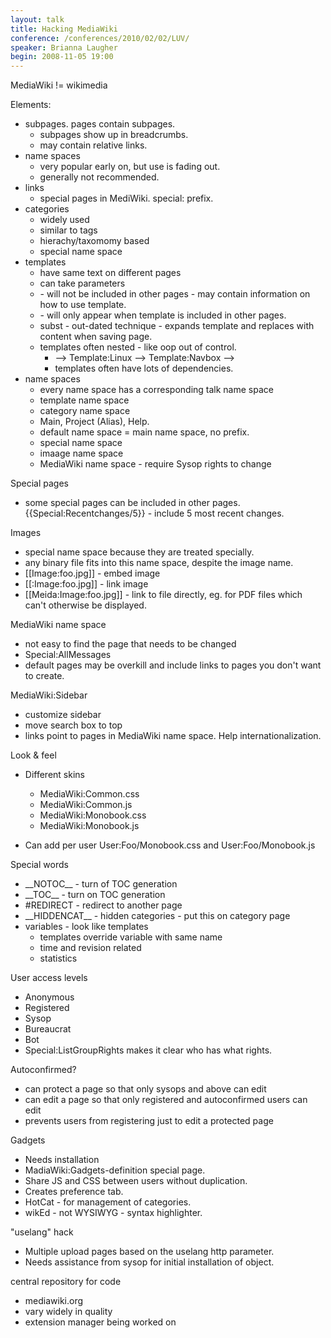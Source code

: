 ```yaml
---
layout: talk
title: Hacking MediaWiki
conference: /conferences/2010/02/02/LUV/
speaker: Brianna Laugher
begin: 2008-11-05 19:00
---
```

MediaWiki != wikimedia

Elements:

* subpages. pages contain subpages.
  * subpages show up in breadcrumbs.
  * may contain relative links.
* name spaces
  * very popular early on, but use is fading out.
  * generally not recommended.
* links
  * special pages in MediWiki. special: prefix.
* categories
  * widely used
  * similar to tags
  * hierachy/taxomomy based
  * special name space
* templates
  * have same text on different pages
  * can take parameters
  * <noinclude> - will not be included in other pages - may contain information on how to use template.
  * <includeonly> - will only appear when template is included in other pages.
  * subst - out-dated technique - expands template and replaces with content when saving page.
  * templates often nested - like oop out of control.
    * --> Template:Linux --> Template:Navbox -->
    * templates often have lots of dependencies.
* name spaces
  * every name space has a corresponding talk name space
  * template name space
  * category name space
  * Main, Project (Alias), Help.
  * default name space = main name space, no prefix.
  * special name space
  * imaage name space
  * MediaWiki name space - require Sysop rights to change

Special pages

* some special pages can be included in other pages. {{Special:Recentchanges/5}} - include
5 most recent changes.

Images

* special name space because they are treated specially.
* any binary file fits into this name space, despite the image name.
* \[\[Image:foo.jpg]] - embed image
* \[\[:Image:foo.jpg]] - link image
* \[\[Meida:Image:foo.jpg]] - link to file directly, eg. for PDF files which can't otherwise be displayed.

MediaWiki name space

* not easy to find the page that needs to be changed
* Special:AllMessages
* default pages may be overkill and include links to pages you don't want to create.

MediaWiki:Sidebar

* customize sidebar
* move search box to top
* links point to pages in MediaWiki name space. Help internationalization.

Look & feel

* Different skins
  * MediaWiki:Common.css
  * MediaWiki:Common.js
  * MediaWiki:Monobook.css
  * MediaWiki:Monobook.js

* Can add per user User:Foo/Monobook.css and User:Foo/Monobook.js

Special words

* \_\_NOTOC\_\_ - turn of TOC generation
* \_\_TOC\_\_ - turn on TOC generation
* #REDIRECT - redirect to another page
* \_\_HIDDENCAT\_\_ - hidden categories - put this on category page
* variables - look like templates
  * templates override variable with same name
  * time and revision related
  * statistics

User access levels

* Anonymous
* Registered
* Sysop
* Bureaucrat
* Bot
* Special:ListGroupRights makes it clear who has what rights.

Autoconfirmed?

* can protect a page so that only sysops and above can edit
* can edit a page so that only registered and autoconfirmed users can edit
* prevents users from registering just to edit a protected page

Gadgets

* Needs installation
* MadiaWiki:Gadgets-definition special page.
* Share JS and CSS between users without duplication.
* Creates preference tab.
* HotCat - for management of categories.
* wikEd - not WYSIWYG - syntax highlighter.

"uselang" hack

* Multiple upload pages based on the uselang http parameter.
* Needs assistance from sysop for initial installation of object.

central repository for code

* mediawiki.org
* vary widely in quality
* extension manager being worked on
